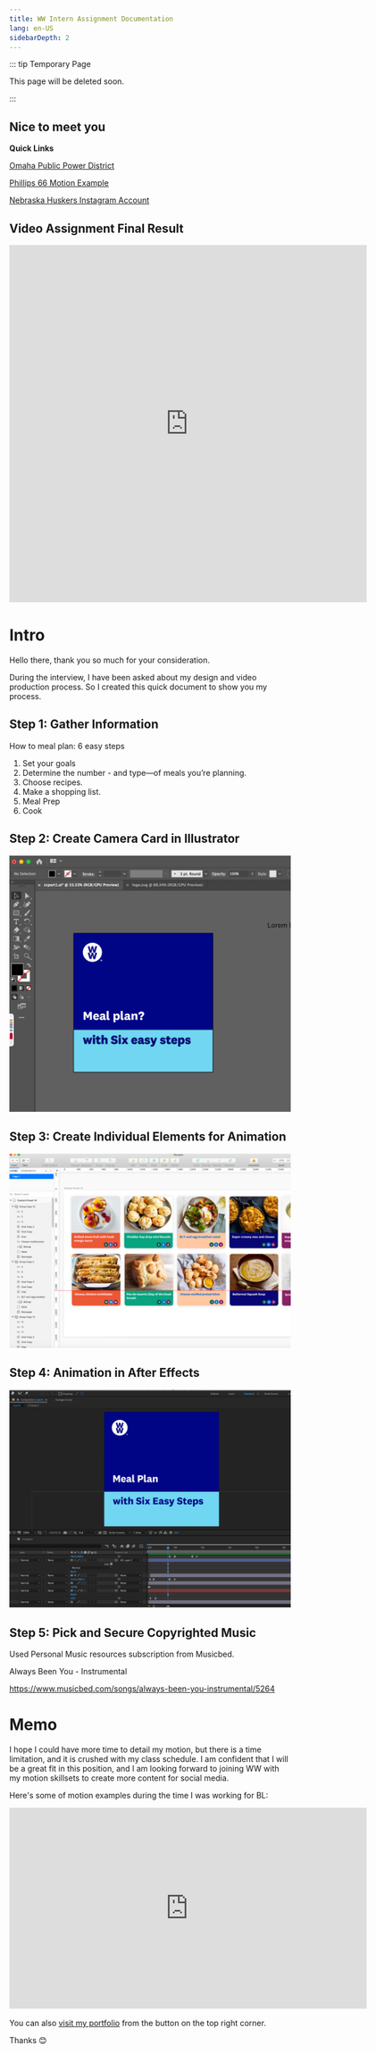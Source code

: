 ```yaml
---
title: WW Intern Assignment Documentation
lang: en-US
sidebarDepth: 2
---
```


::: tip Temporary Page 

This page will be deleted soon. 

:::

## Nice to meet you

**Quick Links**

[Omaha Public Power District](https://baileylauerman.com/wp-content/uploads/2019/11/OPPD.mp4)

[Phillips 66 Motion Example](https://irwinqi.com/?portfolio-item=phillips-66-lubricants)

[Nebraska Huskers Instagram Account](https://www.instagram.com/huskers/?hl=en)



## Video Assignment Final Result

<iframe src="https://player.vimeo.com/video/476387068" width="640" height="640" frameborder="0" allow="autoplay; fullscreen" allowfullscreen></iframe>

# Intro

Hello there, thank you so much for your consideration. 

During the interview, I have been asked about my design and video production process. So I created this quick document to show you my process. 

## Step 1: Gather Information 

How to meal plan: 6 easy steps

1. Set your goals
2. Determine the number - and type—of meals you’re planning.
3. Choose recipes.
4. Make a shopping list.
5. Meal Prep 
6. Cook

## Step 2: Create Camera Card in Illustrator 

![](https://raw.githubusercontent.com/irwinchyi/imgbed/master/img/20201106114748.png)



## Step 3: Create Individual Elements for Animation

![](https://raw.githubusercontent.com/irwinchyi/imgbed/master/img/20201106114833.png)



## Step 4: Animation in After Effects

![](https://raw.githubusercontent.com/irwinchyi/imgbed/master/img/20201106114921.png)



## Step 5: Pick and Secure Copyrighted Music

Used Personal Music resources subscription from Musicbed. 

Always Been You - Instrumental 

https://www.musicbed.com/songs/always-been-you-instrumental/5264



# Memo

I hope I could have more time to detail my motion, but there is a time limitation, and it is crushed with my class schedule. 
I am confident that I will be a great fit in this position, and I am looking forward to joining WW with my motion skillsets to create more content for social media. 

Here's some of motion examples during the time I was working for BL: 

<iframe src="https://player.vimeo.com/video/390118271" width="640" height="360" frameborder="0" allow="autoplay; fullscreen" allowfullscreen></iframe>

You can also [visit my portfolio](https://irwinqi.com) from the button on the top right corner.

Thanks 😊

